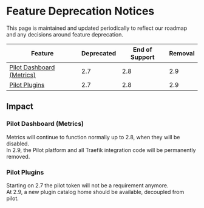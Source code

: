 # Feature Deprecation Notices

This page is maintained and updated periodically to reflect our roadmap and any decisions around feature deprecation.

| Feature                                               | Deprecated | End of Support | Removal |
|-------------------------------------------------------|------------|----------------|---------|
| [Pilot Dashboard (Metrics)](#pilot-dashboard-metrics) | 2.7        | 2.8            | 2.9     |
| [Pilot Plugins](#pilot-plugins)                       | 2.7        | 2.8            | 2.9     |

## Impact

### Pilot Dashboard (Metrics)

Metrics will continue to function normally up to 2.8, when they will be disabled.  
In 2.9, the Pilot platform and all Traefik integration code will be permanently removed.

### Pilot Plugins 

Starting on 2.7 the pilot token will not be a requirement anymore.  
At 2.9, a new plugin catalog home should be available, decoupled from pilot.
